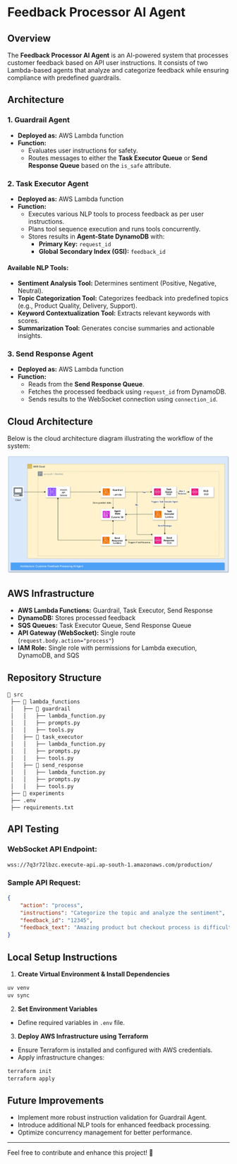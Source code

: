 # Feedback Processor AI Agent

## Overview
The **Feedback Processor AI Agent** is an AI-powered system that processes customer feedback based on API user instructions. It consists of two Lambda-based agents that analyze and categorize feedback while ensuring compliance with predefined guardrails.

## Architecture

### 1. **Guardrail Agent**
- **Deployed as:** AWS Lambda function
- **Function:** 
  - Evaluates user instructions for safety.
  - Routes messages to either the **Task Executor Queue** or **Send Response Queue** based on the `is_safe` attribute.

### 2. **Task Executor Agent**
- **Deployed as:** AWS Lambda function
- **Function:**
  - Executes various NLP tools to process feedback as per user instructions.
  - Plans tool sequence execution and runs tools concurrently.
  - Stores results in **Agent-State DynamoDB** with:
    - **Primary Key:** `request_id`
    - **Global Secondary Index (GSI):** `feedback_id`

#### **Available NLP Tools:**
- **Sentiment Analysis Tool:** Determines sentiment (Positive, Negative, Neutral).
- **Topic Categorization Tool:** Categorizes feedback into predefined topics (e.g., Product Quality, Delivery, Support).
- **Keyword Contextualization Tool:** Extracts relevant keywords with scores.
- **Summarization Tool:** Generates concise summaries and actionable insights.

### 3. **Send Response Agent**
- **Deployed as:** AWS Lambda function
- **Function:**
  - Reads from the **Send Response Queue**.
  - Fetches the processed feedback using `request_id` from DynamoDB.
  - Sends results to the WebSocket connection using `connection_id`.

## Cloud Architecture
Below is the cloud architecture diagram illustrating the workflow of the system:

![Cloud Architecture](./feedback-processing-agent-aws-architecture.svg)

## AWS Infrastructure
- **AWS Lambda Functions:** Guardrail, Task Executor, Send Response
- **DynamoDB:** Stores processed feedback
- **SQS Queues:** Task Executor Queue, Send Response Queue
- **API Gateway (WebSocket):** Single route (`request.body.action="process"`)
- **IAM Role:** Single role with permissions for Lambda execution, DynamoDB, and SQS

## Repository Structure
```
📂 src
 ├── 📂 lambda_functions
 │   ├── 📂 guardrail
 │   │   ├── lambda_function.py
 │   │   ├── prompts.py
 │   │   ├── tools.py
 │   ├── 📂 task_executor
 │   │   ├── lambda_function.py
 │   │   ├── prompts.py
 │   │   ├── tools.py
 │   ├── 📂 send_response
 │   │   ├── lambda_function.py
 │   │   ├── prompts.py
 │   │   ├── tools.py
 ├── 📂 experiments
 ├── .env
 ├── requirements.txt
```
## API Testing
### WebSocket API Endpoint:
```
wss://7q3r72lbzc.execute-api.ap-south-1.amazonaws.com/production/
```
### Sample API Request:
```json
{
    "action": "process",
    "instructions": "Categorize the topic and analyze the sentiment",
    "feedback_id": "12345",
    "feedback_text": "Amazing product but checkout process is difficult"
}
```

## Local Setup Instructions
1. **Create Virtual Environment & Install Dependencies**
```sh
uv venv
uv sync
```
2. **Set Environment Variables**
- Define required variables in `.env` file.

3. **Deploy AWS Infrastructure using Terraform**
- Ensure Terraform is installed and configured with AWS credentials.
- Apply infrastructure changes:
```sh
terraform init
terraform apply
```

## Future Improvements
- Implement more robust instruction validation for Guardrail Agent.
- Introduce additional NLP tools for enhanced feedback processing.
- Optimize concurrency management for better performance.

---
Feel free to contribute and enhance this project! 🚀

